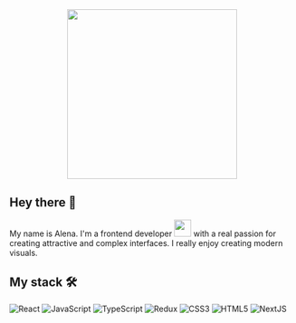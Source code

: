 <div id="header">
  <img src="https://i.giphy.com/media/v1.Y2lkPTc5MGI3NjExaGJ6dnNzY215dnp0c2p3cGxxNWJpOHBvMHZyNHVrOWo3czhyanY0MyZlcD12MV9pbnRlcm5hbF9naWZfYnlfaWQmY3Q9Zw/zOvBKUUEERdNm/giphy.gif"width="300" style="display: block; margin: 0 auto;"
</div>

  
## Hey there 👋

My name is Alena. I'm a frontend developer <img src="https://media.giphy.com/media/WUlplcMpOCEmTGBtBW/giphy.gif" width="30"> with a real passion for creating attractive and complex interfaces. I really enjoy creating modern visuals. 


## My stack 🛠️

![React](https://img.shields.io/badge/react-%2320232a.svg?style=for-the-badge&logo=react&logoColor=%2361DAFB)
![JavaScript](https://img.shields.io/badge/javascript-%23323330.svg?style=for-the-badge&logo=javascript&logoColor=%23F7DF1E)
![TypeScript](https://img.shields.io/badge/typescript-%23007ACC.svg?style=for-the-badge&logo=typescript&logoColor=white)
![Redux](https://img.shields.io/badge/redux-%23593d88.svg?style=for-the-badge&logo=redux&logoColor=white)
![CSS3](https://img.shields.io/badge/css3-%231572B6.svg?style=for-the-badge&logo=css3&logoColor=white)
![HTML5](https://img.shields.io/badge/html5-%23E34F26.svg?style=for-the-badge&logo=html5&logoColor=white)
![NextJS](https://img.shields.io/badge/next%20js-000000?style=for-the-badge&logo=nextdotjs&logoColor=white)






